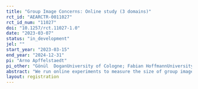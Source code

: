 ```yaml
---
title: "Group Image Concerns: Online study (3 domains)"
rct_id: "AEARCTR-0011027"
rct_id_num: "11027"
doi: "10.1257/rct.11027-1.0"
date: "2023-03-07"
status: "in_development"
jel: ""
start_year: "2023-03-15"
end_year: "2024-12-31"
pi: "Arno Apffelstaedt"
pi_other: "Gönül  DoganUniversity of Cologne; Fabian HoffmannUniversity of Cologne"
abstract: "We run online experiments to measure the size of group image concerns in three different domains."
layout: registration
---
```


